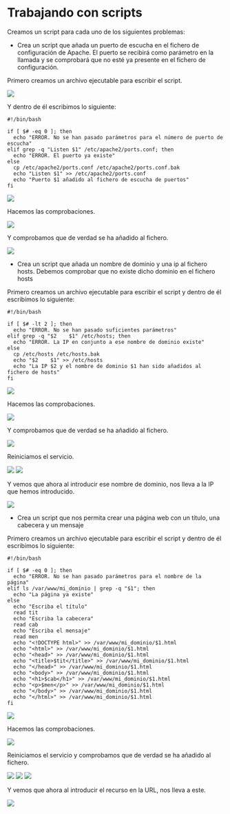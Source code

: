 # Trabajando con scripts

Creamos un script para cada uno de los siguientes problemas:

+ Crea un script que añada un puerto de escucha en el fichero de configuración de Apache. El puerto se recibirá como parámetro en la llamada y se comprobará que no esté ya presente en el fichero de configuración.

Primero creamos un archivo ejecutable para escribir el script.

![](/img/intro/17.png)

Y dentro de él escribimos lo siguiente:

```
#!/bin/bash

if [ $# -eq 0 ]; then
  echo "ERROR. No se han pasado parámetros para el número de puerto de escucha"
elif grep -q "Listen $1" /etc/apache2/ports.conf; then
  echo "ERROR. El puerto ya existe"
else
  cp /etc/apache2/ports.conf /etc/apache2/ports.conf.bak
  echo "Listen $1" >> /etc/apache2/ports.conf
  echo "Puerto $1 añadido al fichero de escucha de puertos"
fi
```

![](/img/intro/18.png)

Hacemos las comprobaciones.

![](/img/intro/19.png)

Y comprobamos que de verdad se ha añadido al fichero.

![](/img/intro/20.png)

+ Crea un script que añada un nombre de dominio y una ip al fichero hosts. Debemos comprobar que no existe dicho dominio en el fichero hosts

Primero creamos un archivo ejecutable para escribir el script y dentro de él escribimos lo siguiente:

```
#!/bin/bash

if [ $# -lt 2 ]; then
  echo "ERROR. No se han pasado suficientes parámetros"
elif grep -q "$2    $1" /etc/hosts; then
  echo "ERROR. La IP en conjunto a ese nombre de dominio existe"
else
  cp /etc/hosts /etc/hosts.bak
  echo "$2    $1" >> /etc/hosts
  echo "La IP $2 y el nombre de dominio $1 han sido añadidos al fichero de hosts"
fi
```

![](/img/intro/21.png)

Hacemos las comprobaciones.

![](/img/intro/22.png)

Y comprobamos que de verdad se ha añadido al fichero.

![](/img/intro/23.png)

Reiniciamos el servicio.

![](/img/intro/24.png)
![](/img/intro/25.png)

Y vemos que ahora al introducir ese nombre de dominio, nos lleva a la IP que hemos introducido.

![](/img/intro/26.png)

+ Crea un script que nos permita crear una página web con un título, una cabecera y un mensaje

Primero creamos un archivo ejecutable para escribir el script y dentro de él escribimos lo siguiente:

```
#!/bin/bash

if [ $# -eq 0 ]; then
  echo "ERROR. No se han pasado parámetros para el nombre de la página"
elif ls /var/www/mi_dominio | grep -q "$1"; then
  echo "La página ya existe"
else
  echo "Escriba el título"
  read tit
  echo "Escriba la cabecera"
  read cab
  echo "Escriba el mensaje"
  read men
  echo "<!DOCTYPE html>" >> /var/www/mi_dominio/$1.html
  echo "<html>" >> /var/www/mi_dominio/$1.html
  echo "<head>" >> /var/www/mi_dominio/$1.html
  echo "<title>$tit</title>" >> /var/www/mi_dominio/$1.html
  echo "</head>" >> /var/www/mi_dominio/$1.html
  echo "<body>" >> /var/www/mi_dominio/$1.html
  echo "<h1>$cab</h1>" >> /var/www/mi_dominio/$1.html
  echo "<p>$men</p>" >> /var/www/mi_dominio/$1.html
  echo "</body>" >> /var/www/mi_dominio/$1.html
  echo "</html>" >> /var/www/mi_dominio/$1.html
fi
```

![](/img/intro/27.png)

Hacemos las comprobaciones.

![](/img/intro/28.png)

Reiniciamos el servicio y comprobamos que de verdad se ha añadido al fichero.

![](/img/intro/29.png)
![](/img/intro/30.png)
![](/img/intro/31.png)

Y vemos que ahora al introducir el recurso en la URL, nos lleva a este.

![](/img/intro/32.png)
